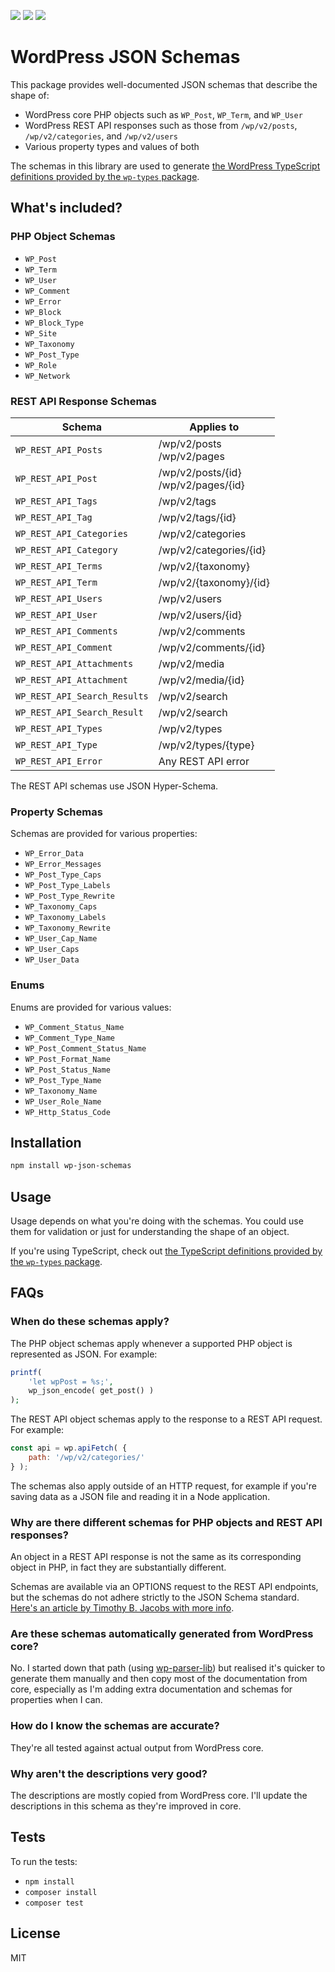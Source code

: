 [![](https://img.shields.io/badge/npm-wp--json--schemas-9966ff.svg?style=flat-square)](https://www.npmjs.com/package/wp-json-schemas)
[![](https://img.shields.io/badge/npm-wp--types-9966ff.svg?style=flat-square)](https://www.npmjs.com/package/wp-types)
[![](https://img.shields.io/github/workflow/status/johnbillion/wp-json-schemas/Test/master?style=flat-square)](https://github.com/johnbillion/wp-json-schemas/actions)

# WordPress JSON Schemas

This package provides well-documented JSON schemas that describe the shape of:

* WordPress core PHP objects such as `WP_Post`, `WP_Term`, and `WP_User`
* WordPress REST API responses such as those from `/wp/v2/posts`, `/wp/v2/categories`, and `/wp/v2/users`
* Various property types and values of both

The schemas in this library are used to generate [the WordPress TypeScript definitions provided by the `wp-types` package](https://www.npmjs.com/package/wp-types).

## What's included?

### PHP Object Schemas

* `WP_Post`
* `WP_Term`
* `WP_User`
* `WP_Comment`
* `WP_Error`
* `WP_Block`
* `WP_Block_Type`
* `WP_Site`
* `WP_Taxonomy`
* `WP_Post_Type`
* `WP_Role`
* `WP_Network`

### REST API Response Schemas

Schema                       | Applies to
---------------------------- | ----------
`WP_REST_API_Posts`          | /wp/v2/posts <br> /wp/v2/pages
`WP_REST_API_Post`           | /wp/v2/posts/{id} <br> /wp/v2/pages/{id}
`WP_REST_API_Tags`           | /wp/v2/tags
`WP_REST_API_Tag`            | /wp/v2/tags/{id}
`WP_REST_API_Categories`     | /wp/v2/categories
`WP_REST_API_Category`       | /wp/v2/categories/{id}
`WP_REST_API_Terms`          | /wp/v2/{taxonomy}
`WP_REST_API_Term`           | /wp/v2/{taxonomy}/{id}
`WP_REST_API_Users`          | /wp/v2/users
`WP_REST_API_User`           | /wp/v2/users/{id}
`WP_REST_API_Comments`       | /wp/v2/comments
`WP_REST_API_Comment`        | /wp/v2/comments/{id}
`WP_REST_API_Attachments`    | /wp/v2/media
`WP_REST_API_Attachment`     | /wp/v2/media/{id}
`WP_REST_API_Search_Results` | /wp/v2/search
`WP_REST_API_Search_Result`  | /wp/v2/search
`WP_REST_API_Types`          | /wp/v2/types
`WP_REST_API_Type`           | /wp/v2/types/{type}
`WP_REST_API_Error`          | Any REST API error

The REST API schemas use JSON Hyper-Schema.

### Property Schemas

Schemas are provided for various properties:

* `WP_Error_Data`
* `WP_Error_Messages`
* `WP_Post_Type_Caps`
* `WP_Post_Type_Labels`
* `WP_Post_Type_Rewrite`
* `WP_Taxonomy_Caps`
* `WP_Taxonomy_Labels`
* `WP_Taxonomy_Rewrite`
* `WP_User_Cap_Name`
* `WP_User_Caps`
* `WP_User_Data`

### Enums

Enums are provided for various values:

* `WP_Comment_Status_Name`
* `WP_Comment_Type_Name`
* `WP_Post_Comment_Status_Name`
* `WP_Post_Format_Name`
* `WP_Post_Status_Name`
* `WP_Post_Type_Name`
* `WP_Taxonomy_Name`
* `WP_User_Role_Name`
* `WP_Http_Status_Code`

## Installation

```sh
npm install wp-json-schemas
```

## Usage

Usage depends on what you're doing with the schemas. You could use them for validation or just for understanding the shape of an object.

If you're using TypeScript, check out [the TypeScript definitions provided by the `wp-types` package](https://www.npmjs.com/package/wp-types).

## FAQs

### When do these schemas apply?

The PHP object schemas apply whenever a supported PHP object is represented as JSON. For example:

```php
printf(
	'let wpPost = %s;',
	wp_json_encode( get_post() )
);
```

The REST API object schemas apply to the response to a REST API request. For example:

```js
const api = wp.apiFetch( {
	path: '/wp/v2/categories/'
} );
```

The schemas also apply outside of an HTTP request, for example if you're saving data as a JSON file and reading it in a Node application.

### Why are there different schemas for PHP objects and REST API responses?

An object in a REST API response is not the same as its corresponding object in PHP, in fact they are substantially different.

Schemas are available via an OPTIONS request to the REST API endpoints, but the schemas do not adhere strictly to the JSON Schema standard. [Here's an article by Timothy B. Jacobs with more info](https://timothybjacobs.com/2017/05/17/json-schema-and-the-wp-rest-api/).

### Are these schemas automatically generated from WordPress core?

No. I started down that path (using [wp-parser-lib](https://github.com/johnbillion/wp-parser-lib)) but realised it's quicker to generate them manually and then copy most of the documentation from core, especially as I'm adding extra documentation and schemas for properties when I can.

### How do I know the schemas are accurate?

They're all tested against actual output from WordPress core.

### Why aren't the descriptions very good?

The descriptions are mostly copied from WordPress core. I'll update the descriptions in this schema as they're improved in core.

## Tests

To run the tests:

* `npm install`
* `composer install`
* `composer test`

## License

MIT
